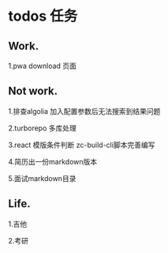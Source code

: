 # todos 任务

## Work.

1.pwa download 页面

## Not work.

1.排查algolia 加入配置参数后无法搜索到结果问题

2.turborepo 多库处理

3.react 模版条件判断 zc-build-cli脚本完善编写

4.简历出一份markdown版本

5.面试markdown目录

## Life.

1.吉他

2.考研
